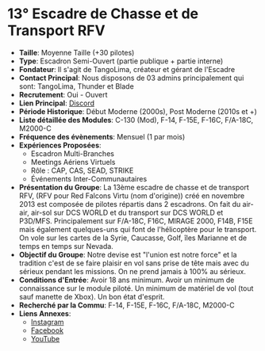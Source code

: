 # 13° Escadre de Chasse et de Transport RFV

- **Taille**: Moyenne Taille (+30 pilotes)
- **Type**: Escadron Semi-Ouvert (partie publique + partie interne)
- **Fondateur**: Il s'agit de TangoLima, créateur et gérant de l'Escadre
- **Contact Principal**: Nous disposons de 03 admins principalement qui sont: TangoLima, Thunder et Blade
- **Recrutement**: Oui - Ouvert
- **Lien Principal**: [Discord](https://discord.gg/w35BaYfe)
- **Période Historique**: Début Moderne (2000s), Post Moderne (2010s et +)
- **Liste détaillée des Modules**: C-130 (Mod), F-14, F-15E, F-16C, F/A-18C, M2000-C
- **Fréquence des évènements**: Mensuel (1 par mois)
- **Expériences Proposées**:
  - Escadron Multi-Branches
  - Meetings Aériens Virtuels
  - Rôle : CAP, CAS, SEAD, STRIKE
  - Événements Inter-Communautaires
- **Présentation du Groupe**: La 13ème escadre de chasse et de transport RFV, (RFV pour Red Falcons Virtu (nom d'origine)) créé en novembre 2013 est composée de pilotes répartis dans 2 escadrons. On fait du air-air, air-sol sur DCS WORLD et du transport sur DCS WORLD et P3D/MFS. Principalement sur F/A-18C, F16C, MIRAGE 2000, F14B, F15E mais également quelques-uns qui font de l'hélicoptère pour le transport. On vole sur les cartes de la Syrie, Caucasse, Golf, îles Marianne et de temps en temps sur Nevada.
- **Objectif du Groupe**: Notre devise est "l'union est notre force" et la tradition c'est de se faire plaisir en vol sans prise de tête mais avec du sérieux pendant les missions. On ne prend jamais à 100% au sérieux.
- **Conditions d'Entrée**: Avoir 18 ans minimum. Avoir un minimum de connaissance sur le module piloté. Un minimum de matériel de vol (tout sauf manette de Xbox). Un bon état d'esprit.
- **Recherché par la Commu**: F-14, F-15E, F-16C, F/A-18C, M2000-C
- **Liens Annexes**:
  - [Instagram](https://instagram.com/13eme_escadre_de_c.t_rfv?igshid=NGExMmI2YTkyZg==)
  - [Facebook](https://www.facebook.com/E.CT.RFV/)
  - [YouTube](https://youtube.com/@E-CT_RFV)
